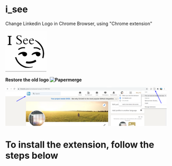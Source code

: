 # i_see
Change Linkedin Logo in Chrome Browser, using "Chrome extension"

![Papermerge](./media/icon/icon128.png)

**Restore the old logo ![Papermerge](./media/img/icon128.png)**

![Papermerge](./doc/Screenshot_801.png)

# To install the extension, follow the steps below
